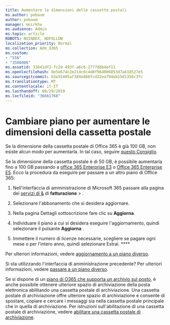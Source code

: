 ```yaml
---
title: Aumentare le dimensioni delle cassette postali
ms.author: pebaum
author: pebaum
manager: mnirkhe
ms.audience: Admin
ms.topic: article
ROBOTS: NOINDEX, NOFOLLOW
localization_priority: Normal
ms.collection: Adm_O365
ms.custom:
- "556"
- "3500006"
ms.assetid: 33641df2-fc29-493f-a6c6-2777d8b4ef11
ms.openlocfilehash: 8e5e674c2e214c6c4d8f964006853d7ab18527e5
ms.sourcegitcommit: b3e55405af384e868fcd32ea794eb15d1356c3fc
ms.translationtype: MT
ms.contentlocale: it-IT
ms.lasthandoff: 08/29/2019
ms.locfileid: "36661768"
---
```

# <a name="switch-plans-to-increase-mailbox-size"></a>Cambiare piano per aumentare le dimensioni della cassetta postale

Se la dimensione della cassetta postale di Office 365 è già 100 GB, non esiste alcun modo per aumentarla. In tal caso, seguire [questo Consiglio](https://support.office.com/client/e57572ff-0ba7-4782-ba5d-cdac3142ea71).
  
Se la dimensione della cassetta postale è di 50 GB, è possibile aumentarla fino a 100 GB passando a [office 365 Enterprise E3](https://products.office.com/business/office-365-enterprise-e3-business-software) o [Office 365 Enterprise E5](https://products.office.com/business/office-365-enterprise-e5-business-software). Ecco la procedura da eseguire per passare a un altro piano di Office 365:
  
1. Nell'interfaccia di amministrazione di Microsoft 365 passare alla pagina dei [servizi di &](https://go.microsoft.com/fwlink/p/?linkid=842054) di **fatturazione** \> .

2. Selezionare l'abbonamento che si desidera aggiornare.

3. Nella pagina Dettagli sottoscrizione fare clic su **Aggiorna**.

4. Individuare il piano a cui si desidera eseguire l'aggiornamento, quindi selezionare il pulsante **Aggiorna** .

5. Immettere il numero di licenze necessarie, scegliere se pagare ogni mese o per l'intero anno, quindi selezionare Estrai. ****

Per ulteriori informazioni, vedere [aggiornamento a un piano diverso](https://docs.microsoft.com/office365/admin/subscriptions-and-billing/upgrade-to-different-plan).

Si sta utilizzando l'interfaccia di amministrazione precedente? Per ulteriori informazioni, vedere [passare a un piano diverso](https://docs.microsoft.com/office365/admin/subscriptions-and-billing/switch-to-a-different-plan). 
  
Se si dispone di un [piano di O365 che supporta un archivio sul posto](https://docs.microsoft.com/office365/servicedescriptions/exchange-online-archiving-service-description/exchange-online-archiving-service-description), è anche possibile ottenere ulteriore spazio di archiviazione della posta elettronica abilitando una cassetta postale di archiviazione.  Una cassetta postale di archiviazione offre ulteriore spazio di archiviazione e consente di spostare, copiare e cercare i messaggi sia nella cassetta postale principale che in quella di archiviazione. Per istruzioni sull'abilitazione di una cassetta postale di archiviazione, vedere [abilitare una cassetta postale di archiviazione](https://docs.microsoft.com/office365/securitycompliance/enable-archive-mailboxes).
